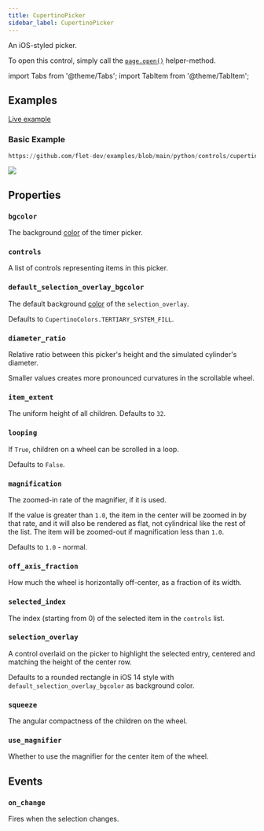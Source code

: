 ```yaml
---
title: CupertinoPicker
sidebar_label: CupertinoPicker
---
```


An iOS-styled picker.

To open this control, simply call the [`page.open()`](/docs/controls/page#opencontrol) helper-method.

import Tabs from '@theme/Tabs';
import TabItem from '@theme/TabItem';

## Examples

[Live example](https://flet-controls-gallery.fly.dev/dialogs/cupertinotimerpicker)

### Basic Example


```python reference
https://github.com/flet-dev/examples/blob/main/python/controls/cupertino/cupertino-dialogs-alerts-panels/cupertino-picker-example.py
```



<img src="/img/docs/controls/cupertino-picker/cupertino-picker-example.gif" className="screenshot-40" />

## Properties

### `bgcolor`

The background [color](/docs/reference/colors) of the timer picker.

### `controls`

A list of controls representing items in this picker.

### `default_selection_overlay_bgcolor`

The default background [color](/docs/reference/colors) of the `selection_overlay`.

Defaults to `CupertinoColors.TERTIARY_SYSTEM_FILL`.

### `diameter_ratio`

Relative ratio between this picker's height and the simulated cylinder's diameter.

Smaller values creates more pronounced curvatures in the scrollable wheel.

### `item_extent`

The uniform height of all children. Defaults to `32`.

### `looping`

If `True`, children on a wheel can be scrolled in a loop.

Defaults to `False`.

### `magnification`

The zoomed-in rate of the magnifier, if it is used.

If the value is greater than `1.0`, the item in the center will be zoomed in by that rate, and it will also be rendered
as flat, not cylindrical like the rest of the list.
The item will be zoomed-out if magnification less than `1.0`.

Defaults to `1.0` - normal.

### `off_axis_fraction`

How much the wheel is horizontally off-center, as a fraction of its width.

### `selected_index`

The index (starting from 0) of the selected item in the `controls` list.

### `selection_overlay`

A control overlaid on the picker to highlight the selected entry, centered and matching the height of the center row. 

Defaults to a rounded rectangle in iOS 14 style with `default_selection_overlay_bgcolor` as background color.

### `squeeze`

The angular compactness of the children on the wheel.

### `use_magnifier`

Whether to use the magnifier for the center item of the wheel.

## Events

### `on_change`

Fires when the selection changes.
